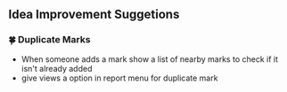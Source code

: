 ## Idea Improvement Suggetions
### 🍀 Duplicate Marks
- When someone adds a mark show a list of nearby marks to check if it isn't already added
- give views a option in report menu for duplicate mark